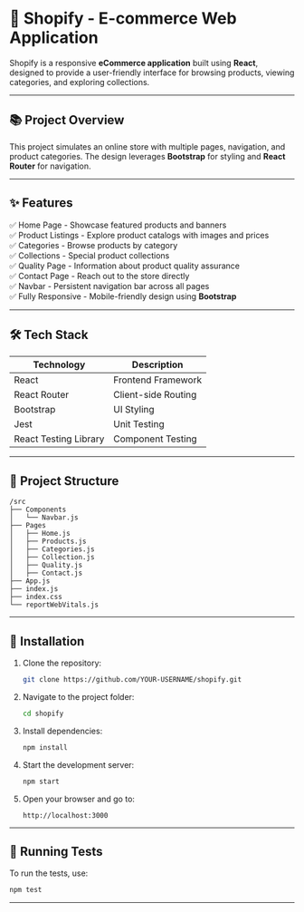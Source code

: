 

# 🛒 Shopify - E-commerce Web Application

Shopify is a responsive **eCommerce application** built using **React**, designed to provide a user-friendly interface for browsing products, viewing categories, and exploring collections.

---

## 📚 Project Overview

This project simulates an online store with multiple pages, navigation, and product categories. The design leverages **Bootstrap** for styling and **React Router** for navigation.

---

## ✨ Features

✅ Home Page - Showcase featured products and banners  
✅ Product Listings - Explore product catalogs with images and prices  
✅ Categories - Browse products by category  
✅ Collections - Special product collections  
✅ Quality Page - Information about product quality assurance  
✅ Contact Page - Reach out to the store directly  
✅ Navbar - Persistent navigation bar across all pages  
✅ Fully Responsive - Mobile-friendly design using **Bootstrap**

---

## 🛠️ Tech Stack

| Technology    | Description                        |
|----------------|------------------------------------|
| React          | Frontend Framework                |
| React Router   | Client-side Routing                |
| Bootstrap      | UI Styling                         |
| Jest           | Unit Testing                       |
| React Testing Library | Component Testing           |

---

## 📂 Project Structure

```
/src
├── Components
│   └── Navbar.js
├── Pages
│   ├── Home.js
│   ├── Products.js
│   ├── Categories.js
│   ├── Collection.js
│   ├── Quality.js
│   ├── Contact.js
├── App.js
├── index.js
├── index.css
└── reportWebVitals.js
```

---

## 🚀 Installation

1. Clone the repository:

    ```bash
    git clone https://github.com/YOUR-USERNAME/shopify.git
    ```

2. Navigate to the project folder:

    ```bash
    cd shopify
    ```

3. Install dependencies:

    ```bash
    npm install
    ```

4. Start the development server:

    ```bash
    npm start
    ```

5. Open your browser and go to:

    ```
    http://localhost:3000
    ```

---

## 🧪 Running Tests

To run the tests, use:

```bash
npm test
```

---


